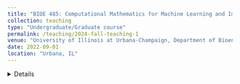 ```yaml
---
title: "BIOE 485: Computational Mathematics for Machine Learning and Imaging"
collection: teaching
type: "Undergraduate/Graduate course"
permalink: /teaching/2024-fall-teaching-1
venue: "University of Illinois at Urbana-Champaign, Department of Bioengineering"
date: 2022-09-01
location: "Urbana, IL"
---
```

<details>
Covers fundamental mathematical and computational methods needed to implement computational imaging and machine learning solutions. 
Topics : probability theory, matrix decompositions, vector calculus, stochastic sampling methods, are introduced, numerical optimization-based formulations of inverse problems, first order deterministic and stochastic gradient-based methods,  quasi-Newton and Hessian free methods

</details>
